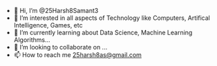 - 👋 Hi, I’m @25Harsh8Samant3
- 👀 I’m interested in all aspects of Technology like Computers, Artifical Intelligence, Games, etc
- 🌱 I’m currently learning about Data Science, Machine Learning Algorithms...
- 💞️ I’m looking to collaborate on ...
- 📫 How to reach me 25harsh8as@gmail.com

<!---
25Harsh8Samant3/25Harsh8Samant3 is a ✨ special ✨ repository because its `README.md` (this file) appears on your GitHub profile.
You can click the Preview link to take a look at your changes.
--->
